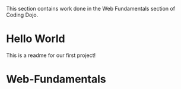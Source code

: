 This section contains work done in the Web Fundamentals section of Coding Dojo.


# Hello World
    
This is a readme for our first project!
# Web-Fundamentals
